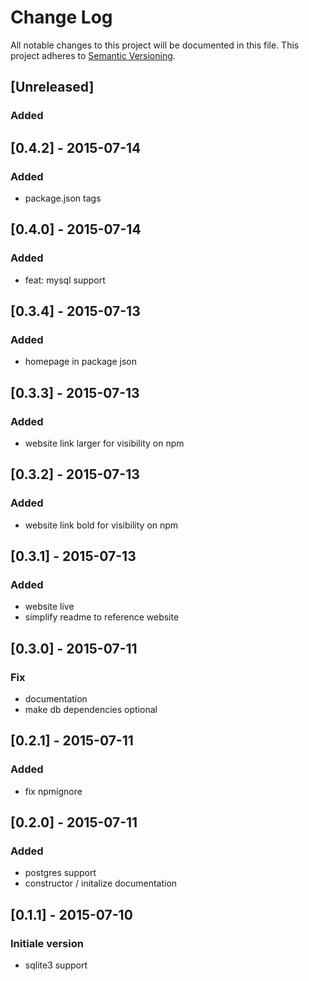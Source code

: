 # Change Log
All notable changes to this project will be documented in this file.
This project adheres to [Semantic Versioning](http://semver.org/).

## [Unreleased]
### Added

## [0.4.2] - 2015-07-14
### Added
- package.json tags

## [0.4.0] - 2015-07-14
### Added
- feat: mysql support

## [0.3.4] - 2015-07-13
### Added
- homepage in package json

## [0.3.3] - 2015-07-13
### Added
- website link larger for visibility on npm

## [0.3.2] - 2015-07-13
### Added
- website link bold for visibility on npm

## [0.3.1] - 2015-07-13
### Added
- website live
- simplify readme to reference website

## [0.3.0] - 2015-07-11
### Fix
- documentation
- make db dependencies optional

## [0.2.1] - 2015-07-11
### Added
- fix npmignore

## [0.2.0] - 2015-07-11
### Added
- postgres support
- constructor / initalize documentation

## [0.1.1] - 2015-07-10
### Initiale version
- sqlite3 support

